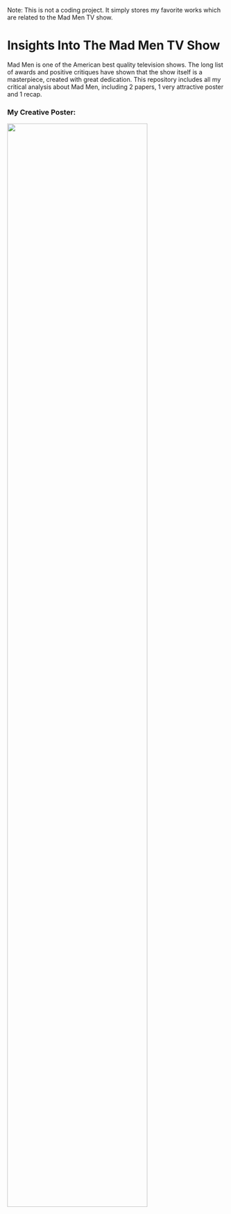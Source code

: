 Note: This is not a coding project. It simply stores my favorite works which are related to the Mad Men TV show. 
# Insights Into The Mad Men TV Show
Mad Men is one of the American best quality television shows. The long list of awards and positive critiques have shown that the show itself is a masterpiece, created with great dedication. This repository includes all my critical analysis about Mad Men, including 2 papers, 1 very attractive poster and 1 recap.

### My Creative Poster:

<img src="https://github.com/tphuong141607/NoCode-Insights-Into-Mad-Men-TV-Series/blob/master/Happiness-problem%20Poster.jpg" width="80%">
